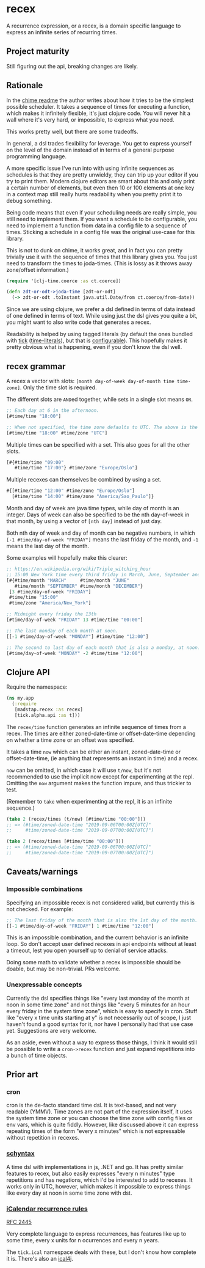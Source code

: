 # recex

A recurrence expression, or a recex, is a domain specific language to
express an infinite series of recurring times.

## Project maturity

Still figuring out the api, breaking changes are likely.

## Rationale

In the [chime readme](https://github.com/jarohen/chime#the-big-idea-behind-chime)
the author writes about how it tries to be the simplest possible scheduler.
It takes a sequence of times for executing a function, which makes it
infinitely flexible, it's just clojure code. You will never hit a wall where
it's very hard, or impossible, to express what you need.

This works pretty well, but there are some tradeoffs.

In general, a dsl trades flexibility for leverage. You get to express
yourself on the level of the domain instead of in terms of a general
purpose programming language.

A more specific issue I've run into with using infinite sequences as
schedules is that they are pretty unwieldy, they can trip up your
editor if you try to print them. Modern clojure editors are smart
about this and only print a certain number of elements, but even then
10 or 100 elements at one key in a context map still really hurts
readability when you pretty print it to debug something.

Being code means that even if your scheduling needs are really simple,
you still need to implement them. If you want a schedule to be
configurable, you need to implement a function from data in a config
file to a sequence of times. Sticking a schedule in a config file was
the original use-case for this library.

This is not to dunk on chime, it works great, and in fact you can
pretty trivially use it with the sequence of times that this library
gives you.  You just need to transform the times to joda-times.
(This is lossy as it throws away zone/offset information.)

```clojure
(require '[clj-time.coerce :as ct.coerce])

(defn zdt-or-odt->joda-time [zdt-or-odt]
  (-> zdt-or-odt .toInstant java.util.Date/from ct.coerce/from-date))
```

Since we are using clojure, we prefer a dsl defined in
terms of data instead of one defined in terms of text. While using
just the dsl gives you quite a bit, you might want to also write code
that generates a recex.

Readability is helped by using tagged literals (by default the ones
bundled with [tick](https://juxt.pro/tick/docs/index.html)
([time-literals](https://github.com/henryw374/time-literals)), but that
is [configurable](https://juxt.pro/tick/docs/index.html#_serialization)).
This hopefully makes it pretty obvious what is happening, even if you
don't know the dsl well.


## recex grammar

A recex a vector with slots: `[month day-of-week day-of-month time time-zone]`.
Only the time slot is required.

The different slots are `AND`ed together, while sets in a single slot means `OR`.

```clojure
;; Each day at 6 in the afternoon.
[#time/time "18:00"]

;; When not specified, the time zone defaults to UTC. The above is the same as:
[#time/time "18:00" #time/zone "UTC"]
```

Multiple times can be specified with a set. This also goes for all the other slots.

```clojure
[#{#time/time "09:00"
   #time/time "17:00"} #time/zone "Europe/Oslo"]
```

Multiple recexes can themselves be combined by using a set.

```clojure
#{[#time/time "12:00" #time/zone "Europe/Oslo"]
  [#time/time "14:00" #time/zone "America/Sao_Paulo"]}
```

Month and day of week are java time types, while day of month is an integer.
Days of week can also be specified to be the nth day-of-week in that month,
by using a vector of `[nth day]` instead of just day.

Both nth day of week and day of month can be negative numbers, in which
`[-1 #time/day-of-week "FRIDAY"]` means the last friday of the month,
and `-1` means the last day of the month.

Some examples will hopefully make this clearer:

```clojure
;; https://en.wikipedia.org/wiki/Triple_witching_hour
;; 15:00 New York time every third friday in March, June, September and December.
[#{#time/month "MARCH"     #time/month "JUNE"
   #time/month "SEPTEMBER" #time/month "DECEMBER"}
 [3 #time/day-of-week "FRIDAY"]
 #time/time "15:00"
 #time/zone "America/New_York"]

;; Midnight every friday the 13th
[#time/day-of-week "FRIDAY" 13 #time/time "00:00"]

;; The last monday of each month at noon.
[[-1 #time/day-of-week "MONDAY"] #time/time "12:00"]

;; The second to last day of each month that is also a monday, at noon.
[#time/day-of-week "MONDAY" -2 #time/time "12:00"]
```

## Clojure API

Require the namespace:

```clojure
(ns my.app
  (:require
   [madstap.recex :as recex]
   [tick.alpha.api :as t]))
```

The `recex/time` function generates an infinite sequence of times from a recex.
The times are either zoned-date-time or offset-date-time depending on whether a
time zone or an offset was specified.

It takes a time `now` which can be either an instant, zoned-date-time
or offset-date-time, (ie anything that represents an instant in time) and a recex.

`now` can be omitted, in which case it will use `t/now`, but it's
not recommended to use the implicit now except for experimenting at the repl.
Omitting the `now` argument makes the function impure, and thus trickier to test.

(Remember to `take` when experimenting at the repl, it is an infinite sequence.)

```Clojure
(take 2 (recex/times (t/now) [#time/time "00:00"]))
;; => (#time/zoned-date-time "2019-09-06T00:00Z[UTC]"
;;     #time/zoned-date-time "2019-09-07T00:00Z[UTC]")

(take 2 (recex/times [#time/time "00:00"]))
;; => (#time/zoned-date-time "2019-09-06T00:00Z[UTC]"
;;     #time/zoned-date-time "2019-09-07T00:00Z[UTC]")
```



## Caveats/warnings

### Impossible combinations

Specifying an impossible recex is not considered valid, but currently
this is not checked. For example:

```clojure
;; The last friday of the month that is also the 1st day of the month.
[[-1 #time/day-of-week "FRIDAY"] 1 #time/time "12:00"]
```

This is an impossible combination, and the current behavior is an infinite loop.
So don't accept user defined recexes in api endpoints without at least a timeout,
lest you open yourself up to denial of service attacks.

Doing some math to validate whether a recex is impossible should be doable,
but may be non-trivial. PRs welcome.

### Unexpressable concepts

Currently the dsl specifies things like "every last monday of the
month at noon in some time zone" and not things like "every 5 minutes
for an hour every friday in the system time zone", which is easy to
specify in cron. Stuff like "every x time units starting at y" is not
necessarily out of scope, I just haven't found a good syntax for it,
nor have I personally had that use case yet. Suggestions are very welcome.

As an aside, even without a way to express those things, I think it
would still be possible to write a `cron->recex` function and just
expand repetitions into a bunch of time objects.


## Prior art

### cron

cron is the de-facto standard time dsl. It is text-based, and not very
readable (YMMV). Time zones are not part of the expression itself, it
uses the system time zone or you can choose the time zone with config files
or env vars, which is quite fiddly.
However, like discussed above it can express repeating times of the
form "every x minutes" which is not expressable without repetition in
recexes.

### [schyntax](https://github.com/schyntax/schyntax)

A time dsl with implementations in js, .NET and go. It has pretty
similar features to recex, but also easily expresses "every n minutes"
type repetitions and has negations, which I'd be interested to add to
recexes.  It works only in UTC, however, which makes it impossible to
express things like every day at noon in some time zone with dst.

### [iCalendar recurrence rules](https://www.kanzaki.com/docs/ical/rrule.html)

[RFC 2445](https://www.ietf.org/rfc/rfc2445.txt)

Very complete language to express recurrences, has features like up to some time,
every x units for n ocurrences and every n years.

The `tick.ical` namespace deals with these, but I don't know how complete it is.
There's also an [ical4j](https://github.com/ical4j).
